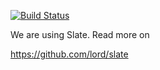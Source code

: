 [![Build Status](https://travis-ci.org/fablabbcn/smartcitizen-api-docs.svg?branch=master)](https://travis-ci.org/fablabbcn/smartcitizen-api-docs)


We are using Slate. Read more on

https://github.com/lord/slate
